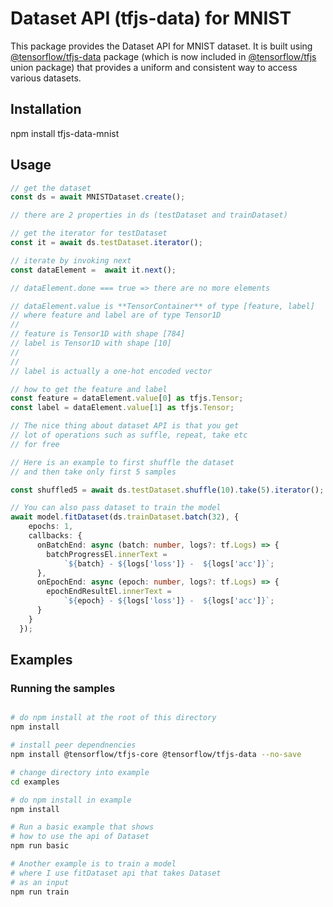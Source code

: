 # Dataset API (tfjs-data) for MNIST

This package provides the Dataset API for MNIST dataset. It is built using [@tensorflow/tfjs-data](https://github.com/tensorflow/tfjs-data) package (which is now
included in [@tensorflow/tfjs](https://github.com/tensorflow/tfjs) union package) that provides a uniform and consistent way to access various datasets.

## Installation

npm install tfjs-data-mnist

## Usage

```ts
// get the dataset
const ds = await MNISTDataset.create();

// there are 2 properties in ds (testDataset and trainDataset)

// get the iterator for testDataset
const it = await ds.testDataset.iterator();

// iterate by invoking next
const dataElement =  await it.next();

// dataElement.done === true => there are no more elements 

// dataElement.value is **TensorContainer** of type [feature, label]
// where feature and label are of type Tensor1D
//
// feature is Tensor1D with shape [784]
// label is Tensor1D with shape [10]
//
//
// label is actually a one-hot encoded vector

// how to get the feature and label
const feature = dataElement.value[0] as tfjs.Tensor;
const label = dataElement.value[1] as tfjs.Tensor;

// The nice thing about dataset API is that you get
// lot of operations such as suffle, repeat, take etc
// for free

// Here is an example to first shuffle the dataset
// and then take only first 5 samples

const shuffled5 = await ds.testDataset.shuffle(10).take(5).iterator();

// You can also pass dataset to train the model
await model.fitDataset(ds.trainDataset.batch(32), {
    epochs: 1,
    callbacks: {
      onBatchEnd: async (batch: number, logs?: tf.Logs) => {
        batchProgressEl.innerText =
            `${batch} - ${logs['loss']} -  ${logs['acc']}`;
      },
      onEpochEnd: async (epoch: number, logs?: tf.Logs) => {
        epochEndResultEl.innerText =
            `${epoch} - ${logs['loss']} -  ${logs['acc']}`;
      }
    }
  });

```

## Examples

### Running the samples

```bash

# do npm install at the root of this directory
npm install

# install peer dependnencies
npm install @tensorflow/tfjs-core @tensorflow/tfjs-data --no-save

# change directory into example
cd examples

# do npm install in example
npm install

# Run a basic example that shows
# how to use the api of Dataset
npm run basic

# Another example is to train a model
# where I use fitDataset api that takes Dataset
# as an input
npm run train

```